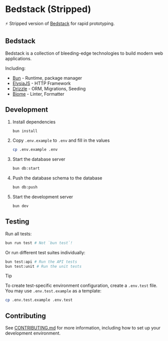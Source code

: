 # Bedstack (Stripped)

⚡ Stripped version of [Bedstack](https://github.com/bedtime-coders/bedstack) for rapid prototyping.

## Bedstack

Bedstack is a collection of bleeding-edge technologies to build modern web applications.

Including:

- [Bun](https://bun.sh) - Runtime, package manager
- [ElysiaJS](https://elysiajs.com) - HTTP Framework
- [Drizzle](https://orm.drizzle.team) - ORM, Migrations, Seeding
- [Biome](https://biomejs.dev) - Linter, Formatter

## Development

1. Install dependencies

   ```bash
   bun install
   ```

2. Copy `.env.example` to `.env` and fill in the values

   ```bash
   cp .env.example .env
   ```

3. Start the database server

   ```bash
   bun db:start
   ```

4. Push the database schema to the database

   ```bash
   bun db:push
   ```

5. Start the development server

   ```bash
   bun dev
   ```

## Testing

Run all tests:
```bash
bun run test # Not `bun test`!
```

Or run different test suites individually:
```bash
bun test:api # Run the API tests
bun test:unit # Run the unit tests
```

> [!TIP]
> To create test-specific environment configuration, create a `.env.test` file. You may use `.env.test.example` as a template:
> ```bash
> cp .env.test.example .env.test
> ```

## Contributing

See [CONTRIBUTING.md](./CONTRIBUTING.md) for more information, including how to set up your development environment.
